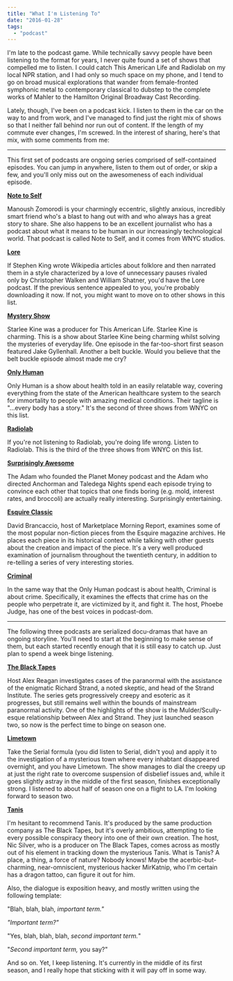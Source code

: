 ```yaml
---
title: "What I'm Listening To"
date: "2016-01-28"
tags: 
  - "podcast"
---
```


I'm late to the podcast game. While technically savvy people have been listening to the format for years, I never quite found a set of shows that compelled me to listen. I could catch This American Life and Radiolab on my local NPR station, and I had only so much space on my phone, and I tend to go on broad musical explorations that wander from female-fronted symphonic metal to contemporary classical to dubstep to the complete works of Mahler to the Hamilton Original Broadway Cast Recording.

Lately, though, I've been on a podcast kick. I listen to them in the car on the way to and from work, and I've managed to find just the right mix of shows so that I neither fall behind nor run out of content. If the length of my commute ever changes, I'm screwed. In the interest of sharing, here's that mix, with some comments from me:

* * *

This first set of podcasts are ongoing series comprised of self-contained episodes. You can jump in anywhere, listen to them out of order, or skip a few, and you'll only miss out on the awesomeness of each individual episode.

[**Note to Self**](http://www.wnyc.org/shows/notetoself/)

Manoush Zomorodi is your charmingly eccentric, slightly anxious, incredibly smart friend who's a blast to hang out with and who always has a great story to share. She also happens to be an excellent journalist who has a podcast about what it means to be human in our increasingly technological world. That podcast is called Note to Self, and it comes from WNYC studios.

[**Lore**](http://www.lorepodcast.com/)

If Stephen King wrote Wikipedia articles about folklore and then narrated them in a style characterized by a love of unnecessary pauses rivaled only by Christopher Walken and William Shatner, you'd have the Lore podcast. If the previous sentence appealed to you, you're probably downloading it now. If not, you might want to move on to other shows in this list.

[**Mystery Show**](https://gimletmedia.com/show/mystery-show/)

Starlee Kine was a producer for This American Life. Starlee Kine is charming. This is a show about Starlee Kine being charming whilst solving the mysteries of everyday life. One episode in the far-too-short first season featured Jake Gyllenhall. Another a belt buckle. Would you believe that the belt buckle episode almost made me cry?

[**Only Human**](http://www.wnyc.org/shows/onlyhuman/)

Only Human is a show about health told in an easily relatable way, covering everything from the state of the American healthcare system to the search for immortality to people with amazing medical conditions. Their tagline is "...every body has a story." It's the second of three shows from WNYC on this list.

[**Radiolab**](http://www.radiolab.org/)

If you're not listening to Radiolab, you're doing life wrong. Listen to Radiolab. This is the third of the three shows from WNYC on this list.

[**Surprisingly Awesome**](https://gimletmedia.com/show/surprisingly-awesome/)

The Adam who founded the Planet Money podcast and the Adam who directed Anchorman and Taledega Nights spend each episode trying to convince each other that topics that one finds boring (e.g. mold, interest rates, and broccoli) are actually really interesting. Surprisingly entertaining.

[**Esquire Classic**](http://classic.esquire.com/the-esquire-classic-podcast/)

David Brancaccio, host of Marketplace Morning Report, examines some of the most popular non-fiction pieces from the Esquire magazine archives. He places each piece in its historical context while talking with other guests about the creation and impact of the piece. It's a very well produced examination of journalism throughout the twentieth century, in addition to re-telling a series of very interesting stories.

[**Criminal**](http://thisiscriminal.com/)

In the same way that the Only Human podcast is about health, Criminal is about crime. Specifically, it examines the effects that crime has on the people who perpetrate it, are victimized by it, and fight it. The host, Phoebe Judge, has one of the best voices in podcast-dom.

* * *

The following three podcasts are serialized docu-dramas that have an ongoing storyline. You'll need to start at the beginning to make sense of them, but each started recently enough that it is still easy to catch up. Just plan to spend a week binge listening.

[**The Black Tapes**](http://theblacktapespodcast.com/)

Host Alex Reagan investigates cases of the paranormal with the assistance of the enigmatic Richard Strand, a noted skeptic, and head of the Strand Institute. The series gets progressively creepy and esoteric as it progresses, but still remains well within the bounds of mainstream paranormal activity. One of the highlights of the show is the Mulder/Scully-esque relationship between Alex and Strand. They just launched season two, so now is the perfect time to binge on season one.

[**Limetown**](http://www.limetownstories.com/)

Take the Serial formula (you did listen to Serial, didn't you) and apply it to the investigation of a mysterious town where every inhabtant disappeared overnight, and you have Limetown. The show manages to dial the creepy up at just the right rate to overcome suspension of disbelief issues and, while it goes slightly astray in the middle of the first season, finishes exceptionally strong. I listened to about half of season one on a flight to LA. I'm looking forward to season two.

[**Tanis**](http://www.tanispodcast.com/)

I'm hesitant to recommend Tanis. It's produced by the same production company as The Black Tapes, but it's overly ambitious, attempting to tie every possible conspiracy theory into one of their own creation. The host, Nic Silver, who is a producer on The Black Tapes, comes across as mostly out of his element in tracking down the mysterious Tanis. What is Tanis? A place, a thing, a force of nature? Nobody knows! Maybe the acerbic-but-charming, near-omniscient, mysterious hacker MirKatnip, who I'm certain has a dragon tattoo, can figure it out for him.

Also, the dialogue is exposition heavy, and mostly written using the following template:

"Blah, blah, blah, _important term."_

_"Important term?"_

"Yes, blah, blah, blah, _second important term._"

"_Second important term,_ you say?"

And so on. Yet, I keep listening. It's currently in the middle of its first season, and I really hope that sticking with it will pay off in some way.
